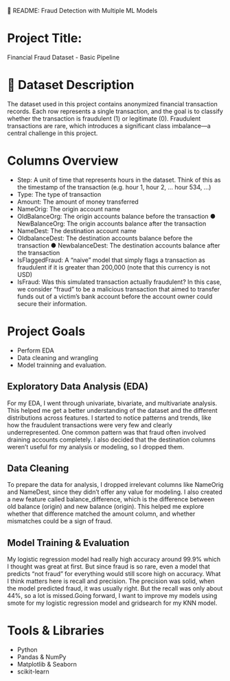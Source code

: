 📘 README: Fraud Detection with Multiple ML Models

# Project Title:
Financial Fraud Dataset - Basic Pipeline 


# 📂 Dataset Description
The dataset used in this project contains anonymized financial transaction records. Each row represents a single transaction, and the goal is to classify whether the transaction is fraudulent (1) or legitimate (0). Fraudulent transactions are rare, which introduces a significant class imbalance—a central challenge in this project.

# Columns Overview

- Step: A unit of time that represents hours in the dataset. Think of this as the timestamp of the transaction (e.g. hour 1, hour 2, … hour 534, …) 
- Type: The type of transaction 
- Amount: The amount of money transferred 
- NameOrig: The origin account name
- OldBalanceOrg: The origin accounts balance before the transaction ● NewBalanceOrg: The origin accounts balance after the transaction 
-  NameDest: The destination account name 
-  OldbalanceDest: The destination accounts balance before the transaction ● NewbalanceDest: The destination accounts balance after the transaction 
-  IsFlaggedFraud: A “naive” model that simply flags a transaction as fraudulent if it is greater than 200,000 (note that this currency is not USD) 
- IsFraud: Was this simulated transaction actually fraudulent? In this case, we consider “fraud” to be a malicious transaction that aimed to transfer funds out of a victim’s bank account before the account owner could secure their information.

# Project Goals
- Perform EDA
- Data cleaning and wrangling
- Model trainning and evaluation. 

## Exploratory Data Analysis (EDA)
For my EDA, I went through univariate, bivariate, and multivariate analysis. This helped me get a better understanding of the dataset and the different distributions across features. I started to notice patterns and trends, like how the fraudulent transactions were very few and clearly underrepresented. One common pattern was that fraud often involved draining accounts completely. I also decided that the destination columns weren’t useful for my analysis or modeling, so I dropped them.

## Data Cleaning
To prepare the data for analysis, I dropped irrelevant columns like NameOrig and NameDest, since they didn’t offer any value for modeling. I also created a new feature called balance_difference, which is the difference between old balance (origin) and new balance (origin). This helped me explore whether that difference matched the amount column, and whether mismatches could be a sign of fraud. 

## Model Training & Evaluation
My logistic regression model had really high accuracy around 99.9%  which I thought was great at first. But since fraud is so rare, even a model that predicts “not fraud” for everything would still score high on accuracy. What I think matters here is recall and precision. The precision was solid, when the model predicted fraud, it was usually right. But the recall was only about 44%, so a lot is missed.Going forward, I want to improve my models using smote for my logistic regression model and gridsearch for my KNN model.


# Tools & Libraries
- Python
- Pandas & NumPy
- Matplotlib & Seaborn
- scikit-learn



